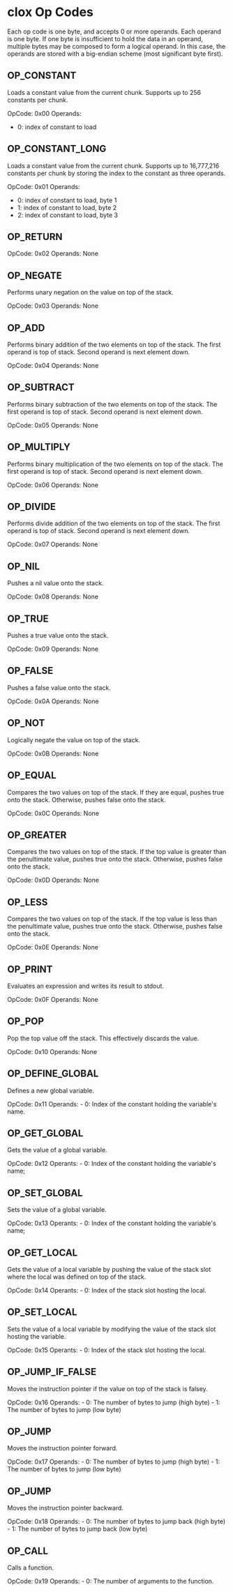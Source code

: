 clox Op Codes
==============

Each op code is one byte, and accepts 0 or more operands. Each operand is one byte. If one byte is insufficient to hold the data in an operand, multiple bytes may be composed to form a logical operand. In this case, the operands are stored with a big-endian scheme (most significant byte first).

OP_CONSTANT
-----------

Loads a constant value from the current chunk. Supports up to 256 constants per chunk.

OpCode: 0x00
Operands:
- 0: index of constant to load

OP_CONSTANT_LONG
----------------

Loads a constant value from the current chunk. Supports up to 16,777,216 constants per chunk by storing the index to the constant as three operands.

OpCode: 0x01
Operands:
- 0: index of constant to load, byte 1
- 1: index of constant to load, byte 2
- 2: index of constant to load, byte 3

OP_RETURN
---------

OpCode: 0x02
Operands: None

OP_NEGATE
---------

Performs unary negation on the value on top of the stack.

OpCode: 0x03
Operands: None

OP_ADD
------

Performs binary addition of the two elements on top of the stack. The first operand is top of stack. Second operand is next element down.

OpCode: 0x04
Operands: None

OP_SUBTRACT
-----------

Performs binary subtraction of the two elements on top of the stack. The first operand is top of stack. Second operand is next element down.

OpCode: 0x05
Operands: None

OP_MULTIPLY
-----------

Performs binary multiplication of the two elements on top of the stack. The first operand is top of stack. Second operand is next element down.

OpCode: 0x06
Operands: None

OP_DIVIDE
---------

Performs divide addition of the two elements on top of the stack. The first operand is top of stack. Second operand is next element down.

OpCode: 0x07
Operands: None

OP_NIL
------

Pushes a nil value onto the stack.

OpCode: 0x08
Operands: None

OP_TRUE
-------

Pushes a true value onto the stack.

OpCode: 0x09
Operands: None

OP_FALSE
--------

Pushes a false value onto the stack.

OpCode: 0x0A
Operands: None

OP_NOT
--------

Logically negate the value on top of the stack.

OpCode: 0x0B
Operands: None

OP_EQUAL
--------

Compares the two values on top of the stack. If they are equal, pushes true onto the stack. Otherwise, pushes false onto the stack.

OpCode: 0x0C
Operands: None

OP_GREATER
--------

Compares the two values on top of the stack. If the top value is greater than the penultimate value, pushes true onto the stack. Otherwise, pushes false onto the stack.

OpCode: 0x0D
Operands: None

OP_LESS
--------

Compares the two values on top of the stack. If the top value is less than the penultimate value, pushes true onto the stack. Otherwise, pushes false onto the stack.

OpCode: 0x0E
Operands: None

OP_PRINT
--------

Evaluates an expression and writes its result to stdout.

OpCode: 0x0F
Operands: None

OP_POP
------

Pop the top value off the stack. This effectively discards the value.

OpCode: 0x10
Operands: None

OP_DEFINE_GLOBAL
------

Defines a new global variable.

OpCode: 0x11
Operands:
    - 0: Index of the constant holding the variable's name.

OP_GET_GLOBAL
-------------

Gets the value of a global variable.

OpCode: 0x12
Operants:
    - 0: Index of the constant holding the variable's name;

OP_SET_GLOBAL
-------------

Sets the value of a global variable.

OpCode: 0x13
Operants:
    - 0: Index of the constant holding the variable's name;

OP_GET_LOCAL
-------------

Gets the value of a local variable by pushing the value of the stack slot where the local was defined on top of the stack.

OpCode: 0x14
Operants:
    - 0: Index of the stack slot hosting the local.

OP_SET_LOCAL
-------------

Sets the value of a local variable by modifying the value of the stack slot hosting the variable.

OpCode: 0x15
Operants:
    - 0: Index of the stack slot hosting the local.

OP_JUMP_IF_FALSE
----------------

Moves the instruction pointer if the value on top of the stack is falsey.

OpCode: 0x16
Operands:
    - 0: The number of bytes to jump (high byte)
    - 1: The number of bytes to jump (low byte)

OP_JUMP
-------

Moves the instruction pointer forward.

OpCode: 0x17
Operands:
    - 0: The number of bytes to jump (high byte)
    - 1: The number of bytes to jump (low byte)

OP_JUMP
-------

Moves the instruction pointer backward.

OpCode: 0x18
Operands:
    - 0: The number of bytes to jump back (high byte)
    - 1: The number of bytes to jump back (low byte)

OP_CALL
-------

Calls a function.

OpCode: 0x19
Operands:
    - 0: The number of arguments to the function.